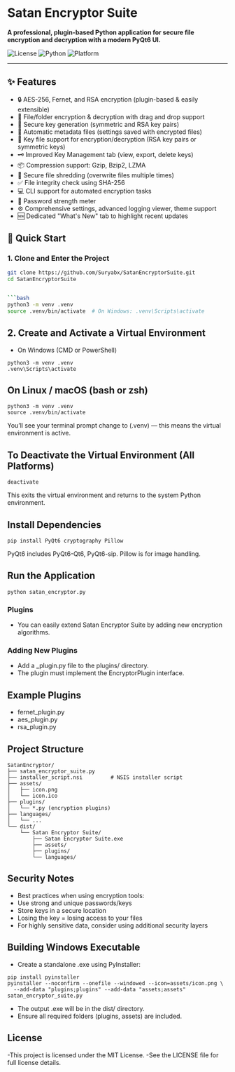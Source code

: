 #  Satan Encryptor Suite

**A professional, plugin-based Python application for secure file encryption and decryption with a modern PyQt6 UI.**

![License](https://img.shields.io/badge/license-MIT-blue.svg)
![Python](https://img.shields.io/badge/python-3.8%2B-blue.svg)
![Platform](https://img.shields.io/badge/platform-Windows%20%7C%20)

---

## ✨ Features

- 🔒 AES-256, Fernet, and RSA encryption (plugin-based & easily extensible)
- 📁 File/folder encryption & decryption with drag and drop support
- 🔑 Secure key generation (symmetric and RSA key pairs)
- 🧾 Automatic metadata files (settings saved with encrypted files)
- 📂 Key file support for encryption/decryption (RSA key pairs or symmetric keys)
- 🗝️ Improved Key Management tab (view, export, delete keys)
- 📦 Compression support: Gzip, Bzip2, LZMA
- 🧨 Secure file shredding (overwrite files multiple times)
- ✅ File integrity check using SHA-256
- 💻 CLI support for automated encryption tasks
- 🔐 Password strength meter
- ⚙️ Comprehensive settings, advanced logging viewer, theme support
- 🆕 Dedicated "What's New" tab to highlight recent updates


## 🚀 Quick Start

### 1. Clone and Enter the Project

```bash
git clone https://github.com/Suryabx/SatanEncryptorSuite.git
cd SatanEncryptorSuite


```bash
python3 -m venv .venv
source .venv/bin/activate  # On Windows: .venv\Scripts\activate
```

## 2. Create and Activate a Virtual Environment ##
-  On Windows (CMD or PowerShell)

```
python3 -m venv .venv
.venv\Scripts\activate
```
## On Linux / macOS (bash or zsh) ##

```
python3 -m venv .venv
source .venv/bin/activate

```
You’ll see your terminal prompt change to (.venv) — this means the virtual environment is active.

## To Deactivate the Virtual Environment (All Platforms) ##

```
deactivate
```

This exits the virtual environment and returns to the system Python environment.

## Install Dependencies ##

```
pip install PyQt6 cryptography Pillow
```

 PyQt6 includes PyQt6-Qt6, PyQt6-sip. Pillow is for image handling.
 
 ## Run the Application ##

 ```
 python satan_encryptor.py

```
### Plugins ###
- You can easily extend Satan Encryptor Suite by adding new encryption algorithms.

### Adding New Plugins ###
- Add a _plugin.py file to the plugins/ directory.
- The plugin must implement the EncryptorPlugin interface.

## Example Plugins ##
- fernet_plugin.py
- aes_plugin.py
- rsa_plugin.py

## Project Structure ##

```
SatanEncryptor/
├── satan_encryptor_suite.py
├── installer_script.nsi         # NSIS installer script
├── assets/
│   ├── icon.png
│   └── icon.ico
├── plugins/
│   └── *.py (encryption plugins)
├── languages/
│   └── ...
└── dist/
    └── Satan Encryptor Suite/
        ├── Satan Encryptor Suite.exe
        ├── assets/
        ├── plugins/
        └── languages/
```

## Security Notes ##
- Best practices when using encryption tools:
- Use strong and unique passwords/keys
- Store keys in a secure location
- Losing the key = losing access to your files
- For highly sensitive data, consider using additional security layers

## Building Windows Executable ##
- Create a standalone .exe using PyInstaller:

```
pip install pyinstaller
pyinstaller --noconfirm --onefile --windowed --icon=assets/icon.png \
  --add-data "plugins;plugins" --add-data "assets;assets" satan_encryptor_suite.py
```

- The output .exe will be in the dist/ directory.
- Ensure all required folders (plugins, assets) are included.

## License ##
-This project is licensed under the MIT License.
-See the LICENSE file for full license details.
